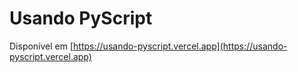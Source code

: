 # Usando PyScript
Disponível em [https://usando-pyscript.vercel.app](https://usando-pyscript.vercel.app)
